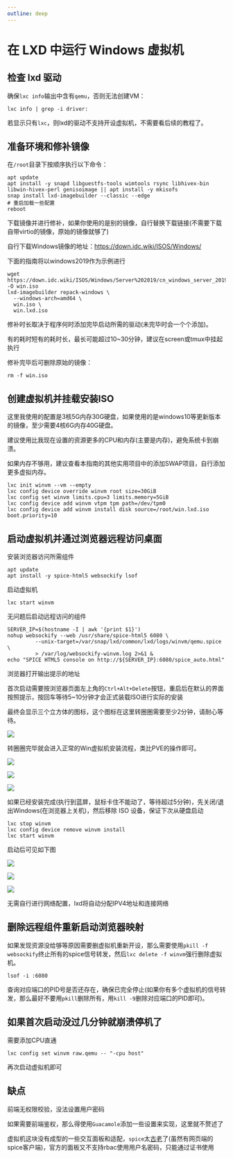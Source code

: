 ```yaml
---
outline: deep
---
```


# 在 LXD 中运行 Windows 虚拟机

## 检查 lxd 驱动

确保```lxc info```输出中含有```qemu```，否则无法创建VM：

```shell
lxc info | grep -i driver:
```

若显示只有```lxc```，则lxd的驱动不支持开设虚拟机，不需要看后续的教程了。

## 准备环境和修补镜像

在```/root```目录下按顺序执行以下命令：

```shell
apt update
apt install -y snapd libguestfs-tools wimtools rsync libhivex-bin libwin-hivex-perl genisoimage || apt install -y mkisofs
snap install lxd-imagebuilder --classic --edge
# 重启加载一些配置
reboot
```

下载镜像并进行修补，如果你使用的是别的镜像，自行替换下载链接(不需要下载自带virtio的镜像，原始的镜像就够了)

自行下载Windows镜像的地址：https://down.idc.wiki/ISOS/Windows/

下面的指南将以windows2019作为示例进行

```shell
wget https://down.idc.wiki/ISOS/Windows/Server%202019/cn_windows_server_2019_updated_july_2020_x64_dvd_2c9b67da.iso -O win.iso
lxd-imagebuilder repack-windows \
  --windows-arch=amd64 \
  win.iso \
  win.lxd.iso
```

修补时长取决于程序何时添加完毕启动所需的驱动(未完毕时会一个个添加)。

有的耗时短有的耗时长，最长可能超过10~30分钟，建议在screen或tmux中挂起执行

修补完毕后可删除原始的镜像：

```shell
rm -f win.iso
```

## 创建虚拟机并挂载安装ISO

这里我使用的配置是3核5G内存30G硬盘，如果使用的是windows10等更新版本的镜像，至少需要4核6G内存40G硬盘。

建议使用比我现在设置的资源更多的CPU和内存(主要是内存)，避免系统卡到崩溃。

如果内存不够用，建议查看本指南的其他实用项目中的添加SWAP项目，自行添加更多虚拟内存。

```shell
lxc init winvm --vm --empty
lxc config device override winvm root size=30GiB
lxc config set winvm limits.cpu=3 limits.memory=5GiB
lxc config device add winvm vtpm tpm path=/dev/tpm0
lxc config device add winvm install disk source=/root/win.lxd.iso boot.priority=10
```

## 启动虚拟机并通过浏览器远程访问桌面

安装浏览器访问所需组件

```shell
apt update
apt install -y spice-html5 websockify lsof
```

启动虚拟机

```shell
lxc start winvm
```

无问题后启动远程访问的组件

```shell
SERVER_IP=$(hostname -I | awk '{print $1}')
nohup websockify --web /usr/share/spice-html5 6080 \
         --unix-target=/var/snap/lxd/common/lxd/logs/winvm/qemu.spice \
         > /var/log/websockify-winvm.log 2>&1 &
echo "SPICE HTML5 console on http://${SERVER_IP}:6080/spice_auto.html"
```

浏览器打开输出提示的地址

首次启动需要按浏览器页面左上角的```Ctrl+Alt+Delete```按钮，重启后在默认的界面按照提示，按回车等待5~10分钟才会正式装载ISO进行实际的安装

最终会显示三个立方体的图标，这个图标在这里转圈圈需要至少2分钟，请耐心等待。

![](images/win1.png)

转圈圈完毕就会进入正常的Win虚拟机安装流程，类比PVE的操作即可。

![](images/win2.jpg)

![](images/win3.jpg)

![](images/win4.jpg)

如果已经安装完成(执行到蓝屏，鼠标卡住不能动了，等待超过5分钟)，先关闭/退出Windows(在浏览器上关机)，然后移除 ISO 设备，保证下次从硬盘启动

```shell
lxc stop winvm
lxc config device remove winvm install
lxc start winvm
```

启动后可见如下图

![](images/win5.jpg)

![](images/win6.jpg)

![](images/win7.jpg)

无需自行进行网络配置，lxd将自动分配IPV4地址和连接网络

## 删除远程组件重新启动浏览器映射

如果发现资源没给够等原因需要删虚拟机重新开设，那么需要使用```pkill -f websockify```终止所有的spice信号转发，然后```lxc delete -f winvm```强行删除虚拟机。

```shell
lsof -i :6080
```

查询对应端口的PID号是否还存在，确保已完全停止(如果你有多个虚拟机的信号转发，那么最好不要用```pkill```删除所有，用```kill -9```删除对应端口的PID即可)。

## 如果首次启动没过几分钟就崩溃停机了

需要添加CPU直通

```shell
lxc config set winvm raw.qemu -- "-cpu host"
```

再次启动虚拟机即可

## 缺点

前端无权限校验，没法设置用户密码

如果需要前端鉴权，那么得使用```Guacamole```添加一些设置来实现，这里就不赘述了

虚拟机这块没有成型的一些交互面板和适配，```spice```太[古老](https://docs.redhat.com/zh-cn/documentation/red_hat_enterprise_linux/9/html/considerations_in_adopting_rhel_9/ref_changes-to-spice_assembly_virtualization)了(虽然有网页端的spice客户端)，官方的面板又不支持rbac使用用户名密码，只能通过证书使用
